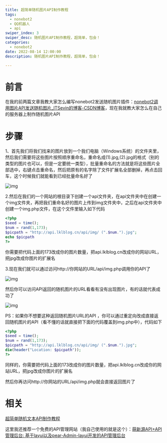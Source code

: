 ```yaml
---
title: 超简单随机图片API制作教程
tags:
  - nonebot2
  - QQ机器人
  - api
swiper_index: 3
swiper_desc: 随机图片API制作教程，超简单，包会！
categories: 
  - nonebot2
date: 2022-08-14 12:00:00
description: 随机图片API制作教程，超简单，包会！

---
```


#  前言

在我的前两篇文章我教大家怎么编写nonebot2发送随机图片插件：[nonebot2调用图片API发送随机图片_ITSevin的博客-CSDN博客](https://blog.csdn.net/m0_62568363/article/details/126324799)，现在我就教大家怎么在自己的服务器上制作随机图片API

# 步骤

1、首先我们将我们找来的图片放到一个我们电脑（Windows系统）的文件夹里，然后我们需要将这些图片按照顺序重命名，重命名成(1).jpg,(2).jpg的格式（别的类型的图片也可以，但是一定要统一类型），批量重命名的方法就是将这些图片全部选中，右键点击重命名，然后把原有的名字除了文件扩展名全部删掉，再点击回车，这个时候我们就能看到已经批量命名好了

![img](http://img.sevin.cn/i/2023/06/07/647ffb6263f32.png)

2.然后在我们的一个网站的根目录下创建一个api文件夹，在api文件夹中在创建一个img文件夹，再把我们重命名好的图片上传到img文件夹中，之后在api文件夹中创建一个img.php文件，在这个文件里输入如下代码

```php
<?php
$seed = time();
$num = rand(1,173);
$picpath = "http://api.lklblog.cn/api/img/ (".$num.").jpg";
echo $picpath
?>
```

你需要把代码上面的173改成你的图片数量，把api.lklblog.cn改成你的网站URL，把jpg改成你图片的扩展名

3.现在我们就可以通过访问http://你网站的URL/api/img.php调用你的API了

![img](http://img.sevin.cn/i/2023/06/07/647ffb62671a6.png)

然后你可以访问API返回的随机图片的URL看看有没有出现图片，有的话就代表成功了

![img](http://img.sevin.cn/i/2023/06/07/647ffb6297604.png)

PS：如果你不想要这种返回随机图片URL的API ，你可以通过重定向改成直接返回随机图片的API（看不懂的话就直接把下面的代码覆盖到img.php中），代码如下

```php
<?php
$seed = time();
$num = rand(1,173);
$picpath = "http://api.lklblog.cn/api/img/ (".$num.").jpg";
die(header("Location: $picpath"));
?>
```

同样的，你需要把代码上面的173改成你的图片数量，把api.lklblog.cn改成你的网站URL，把jpg改成你图片的扩展名

然后你再访问http://你网站的URL/api/img.php就会直接返回图片了

# 相关

[超简单随机文本API制作教程](https://blog.csdn.net/m0_62568363/article/details/126328516)

这里我还推荐一个免费的API管理网站（我自己使用的就是这个）：[萌新源API+API管理后台: 基于layui以及pear-Admin-layui开发的API管理后台](https://gitee.com/meng-xinyuan-mxy/mxy-api)